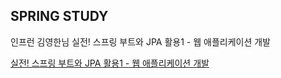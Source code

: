 ## SPRING STUDY
인프런 김영한님 실전! 스프링 부트와 JPA 활용1 - 웹 애플리케이션 개발

[실전! 스프링 부트와 JPA 활용1 - 웹 애플리케이션 개발](https://www.inflearn.com/course/%EC%8A%A4%ED%94%84%EB%A7%81%EB%B6%80%ED%8A%B8-JPA-%ED%99%9C%EC%9A%A9-1/dashboard)
